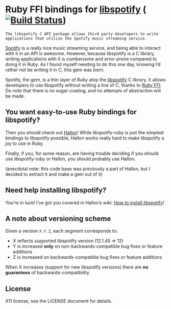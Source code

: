 Ruby FFI bindings for [libspotify][] ([![Build Status](https://secure.travis-ci.org/Burgestrand/libspotify-ruby.png?branch=master)](http://travis-ci.org/Burgestrand/libspotify-ruby))
====================================

    The libspotify C API package allows third party developers to write
    applications that utilize the Spotify music streaming service.

[Spotify][] is a really nice music streaming service, and being able to interact with it in an API is awesome. However, because libspotify is a C library, writing applications with it is cumbersome and error-prone compared to doing it in Ruby. As I found myself needing to do this one day, knowing I’d rather not be writing it in C, this gem was born.

Spotify, the gem, is a thin layer of Ruby atop the [libspotify][] C library. It allows developers to use libspotify without writing a line of C, thanks to [Ruby FFI](https://rubygems.org/gems/ffi). Do note that there is no sugar-coating, and no attempts of abstraction will be made.

You want easy-to-use Ruby bindings for libspotify?
--------------------------------------------------
Then you should check out [Hallon][]! While libspotify-ruby is just the simplest bindings to libspotify possible, Hallon works really hard to make libspotify a joy to use in Ruby.

Finally, if you, for some reason, are having trouble deciding if you should use libspotify-ruby or Hallon, you should probably use Hallon.

(anecdotal note: this code base was previously a part of Hallon, but I decided to extract it and make a gem out of it)

[libspotify]: http://developer.spotify.com/en/libspotify/overview/
[Spotify]: https://www.spotify.com/
[Hallon]: https://github.com/Burgestrand/Hallon

Need help installing libspotify?
--------------------------------
You’re in luck! I’ve got you covered in Hallon’s wiki: [How to install libspotify](https://github.com/Burgestrand/Hallon/wiki/How-to-install-libspotify)!

A note about versioning scheme
------------------------------
Given a version `X.Y.Z`, each segment corresponds to:

- X reflects supported libspotify version (12.1.45 => 12)
- Y is increased **only** on non-backwards-compatible bug fixes or feature additions
- Z is increased on backwards-compatible bug fixes or feature additions

When X increases (support for new libspotify versions) there are **no guarantees** of backwards-compatibility.

License
-------
X11 license, see the LICENSE document for details.
